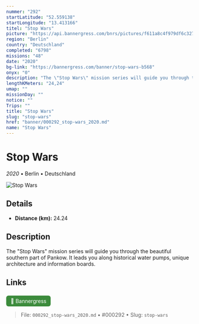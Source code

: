 ```yaml
---
nummer: "292"
startLatitude: "52.559138"
startLongitude: "13.413166"
titel: "Stop Wars"
picture: "https://api.bannergress.com/bnrs/pictures/f611a8c4f979df6c3271da63c8f41858"
region: "Berlin"
country: "Deutschland"
completed: "6798"
missions: "48"
date: "2020"
bg-link: "https://bannergress.com/banner/stop-wars-b568"
onyx: "0"
description: "The \"Stop Wars\" mission series will guide you through the beautiful southern part of Pankow. It leads you along historical water pumps, unique architecture and information boards."
lengthKMeters: "24,24"
umap: ""
missionDay: ""
notice: ""
Trips: ""
title: "Stop Wars"
slug: "stop-wars"
href: "banner/000292_stop-wars_2020.md"
name: "Stop Wars"
---
```

# Stop Wars

*2020* • Berlin • Deutschland

![Stop Wars](https://api.bannergress.com/bnrs/pictures/f611a8c4f979df6c3271da63c8f41858)



## Details
- **Distance (km):** 24.24






## Description
The "Stop Wars" mission series will guide you through the beautiful southern part of Pankow. It leads you along historical water pumps, unique architecture and information boards.



## Links
<a href="https://bannergress.com/banner/stop-wars-b568" style="display:inline-block;margin:6px 8px 0 0;padding:6px 12px;background:#3c8b3c;color:#fff;text-decoration:none;border-radius:6px;">🔗 Bannergress</a>




> File: `000292_stop-wars_2020.md` • #000292 • Slug: `stop-wars`
